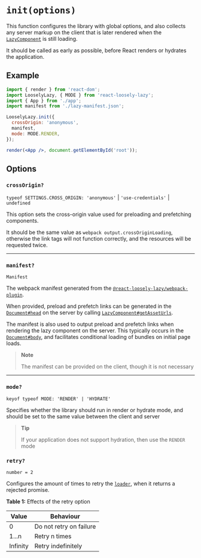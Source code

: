 # `init(options)`
This function configures the library with global options, and also collects any server markup on the client that is later rendered when the [`LazyComponent`](api/lazy-component) is still loading.

It should be called as early as possible, before React renders or hydrates the application. 

## Example
```jsx
import { render } from 'react-dom';
import LooselyLazy, { MODE } from 'react-loosely-lazy';
import { App } from './app';
import manifest from './lazy-manifest.json';

LooselyLazy.init({
  crossOrigin: 'anonymous',
  manifest,
  mode: MODE.RENDER,
});

render(<App />, document.getElementById('root'));
```

## Options
### `crossOrigin?`
`typeof SETTINGS.CROSS_ORIGIN: 'anonymous'` | `'use-credentials'` | `undefined`

This option sets the cross-origin value used for preloading and prefetching components.

It should be the same value as `webpack output.crossOriginLoading`, otherwise the link tags will not function correctly, and the resources will be requested twice.

---

### `manifest?`
`Manifest`

The webpack manifest generated from the [`@react-loosely-lazy/webpack-plugin`](tooling/webpack-plugin).

When provided, preload and prefetch links can be generated in the [`Document#head`](https://developer.mozilla.org/en-US/docs/Web/API/Document/head) on the server by calling [`LazyComponent#getAssetUrls`](api/lazy-component?id=getasseturls).

The manifest is also used to output preload and prefetch links when rendering the lazy component on the server. This typically occurs in the [`Document#body`](https://developer.mozilla.org/en-US/docs/Web/API/Document/body), and facilitates conditional loading of bundles on initial page loads.

> **Note**
> 
> The manifest can be provided on the client, though it is not necessary

---

### `mode?`
`keyof typeof MODE: 'RENDER' | 'HYDRATE'`

Specifies whether the library should run in render or hydrate mode, and should be set to the same value between the client and server

<div class="alert--tip">

> **Tip**
>
> If your application does not support hydration, then use the `RENDER` mode

</div>

### `retry?`
`number = 2`

Configures the amount of times to retry the [`loader`](api/lazy?id=loader), when it returns a rejected promise.

**Table 1:** Effects of the retry option

| Value     | Behaviour               |
| --------- | ----------------------- |
| 0         | Do not retry on failure |
| 1...n     | Retry n times           |
| Infinity  | Retry indefinitely      |
